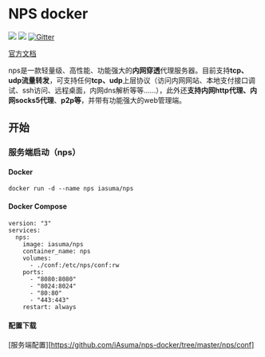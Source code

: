 
# NPS docker
![](https://img.shields.io/github/stars/ehang-io/nps.svg)   ![](https://img.shields.io/github/forks/ehang-io/nps.svg)
[![Gitter](https://badges.gitter.im/cnlh-nps/community.svg)](https://gitter.im/cnlh-nps/community?utm_source=badge&utm_medium=badge&utm_campaign=pr-badge)

[官方文档](https://ehang-io.github.io/nps/#/example)

nps是一款轻量级、高性能、功能强大的**内网穿透**代理服务器。目前支持**tcp、udp流量转发**，可支持任何**tcp、udp**上层协议（访问内网网站、本地支付接口调试、ssh访问、远程桌面，内网dns解析等等……），此外还**支持内网http代理、内网socks5代理**、**p2p等**，并带有功能强大的web管理端。


## 开始

### 服务端启动（nps）

#### Docker

```
docker run -d --name nps iasuma/nps
```

#### Docker Compose

```
version: "3"
services:
  nps:
    image: iasuma/nps
    container_name: nps
    volumes: 
      - ./conf:/etc/nps/conf:rw
    ports: 
      - "8080:8080"
      - "8024:8024"
      - "80:80"
      - "443:443"
    restart: always
```

#### 配置下载
[服务端配置][https://github.com/iAsuma/nps-docker/tree/master/nps/conf]